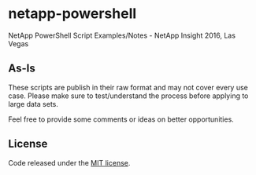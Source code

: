 # netapp-powershell
NetApp PowerShell Script Examples/Notes - NetApp Insight 2016, Las Vegas

## As-Is
These scripts are publish in their raw format and may not cover every use case. Please make sure to test/understand the process before applying to large data sets.

Feel free to provide some comments or ideas on better opportunities.

## License

Code released under the [MIT license](./LICENSE).
